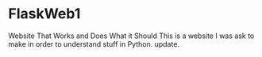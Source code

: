 # FlaskWeb1
Website That Works and Does What it Should
This is a website I was ask to make in order to understand stuff in Python.
update.
